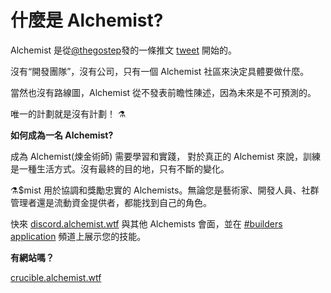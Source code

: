 # 什麼是 Alchemist?

Alchemist 是從[@thegostep](https://twitter.com/thegostep)發的一條推文 [tweet](https://twitter.com/thegostep/status/1358159173440184322?s=20) 開始的。

沒有“開發團隊”，沒有公司，只有一個 Alchemist 社區來決定具體要做什麼。

當然也沒有路線圖，Alchemist 從不發表前瞻性陳述，因為未來是不可預測的。

唯一的計劃就是沒有計劃！ ⚗️

**如何成為一名 Alchemist?**

成為 Alchemist\(煉金術師\) 需要學習和實踐， 對於真正的 Alchemist 來說，訓練是一種生活方式。沒有最終的目的地，只有不斷的變化。

⚗️$mist 用於協調和獎勵忠實的 Alchemists。無論您是藝術家、開發人員、社群管理者還是流動資金提供者，都能找到自己的角色。

快來 [discord.alchemist.wtf](http://discord.alchemist.wtf) 與其他 Alchemists 會面，並在 [\#builders application](https://discord.com/channels/812035504869998644/812324390082969620) 頻道上展示您的技能。

**有網站嗎？**

[crucible.alchemist.wtf](https://crucible.alchemist.wtf/)

